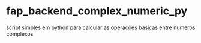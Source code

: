 # fap_backend_complex_numeric_py
script simples em python para calcular as operações basicas  entre  numeros complexos 
